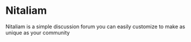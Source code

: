 # Nitaliam
 Nitaliam is a simple discussion forum you can easily customize to make as unique as your community
